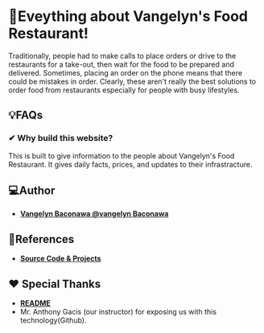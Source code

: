
# __🚗Eveything about Vangelyn's Food Restaurant!__

Traditionally, people had to make calls to place orders or drive to the restaurants for a take-out, then wait for the food to be prepared and delivered. Sometimes, placing an order on the phone means that there could be mistakes in order. Clearly, these aren't really the best solutions to order food from restaurants especially for people with busy lifestyles.

## 💡FAQs
### **✔ Why build this website?**

This is built to give information to the people about Vangelyn's Food Restaurant. It gives daily facts, prices, and updates to their infrastracture.


## 💻Author 
- [****Vangelyn Baconawa @vangelyn Baconawa****](https://github.com/VangelynBaconawa)



## 📌References
- [**Source Code & Projects**](https://code-projects.org/)

## ❤️ Special Thanks 

- [**README**](https://readme.so/) 
- Mr. Anthony Gacis (our instructor) for exposing us with this technology(Github).

